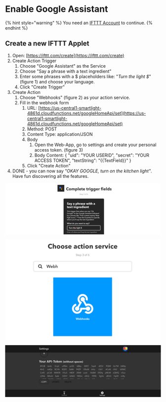 # Enable Google Assistant

{% hint style="warning" %}
You need an [IFTTT Account](https://ifttt.com/discover) to continue.
{% endhint %}

## Create a new IFTTT Applet

1. Open: [https://ifttt.com/create](https://ifttt.com/create)
2. Create Action Trigger
   1. Choose "Google Assistant" as the Service
   2. Choose "Say a phrase with a text ingredient"
   3. Enter some phrases with a $ placeholders like: "_Turn the light $_" \(figure 1\) and choose your language.
   4. Click "Create Trigger"
3. Create Action
   1. Choose "Webhooks" \(figure 2\) as your action service.
   2. Fill in the webhook form
      1. URL: [https://us-central1-smartlight-4861d.cloudfunctions.net/googleHomeApi/set](https://us-central1-smartlight-4861d.cloudfunctions.net/googleHomeApi/set)
      2. Method: POST
      3. Content Type: application/JSON
      4. Body
         1. Open the Web-App, go to settings and create your personal access token. \(figure 3\)
         2. Body Content:  { "uid": "YOUR USERID", "secret": "YOUR ACCESS TOKEN", "textString": "{{TextField}}" }
      5. Click "Create Action"
4. DONE - you can now say _"OKAY GOOGLE, turn on the kitchen light"_. Have fun discovering all the features.



![figure 1](../.gitbook/assets/image%20%281%29.png)

![figure 2](../.gitbook/assets/image.png)

![figure 3](../.gitbook/assets/screenshot-settings-api-token.png)

